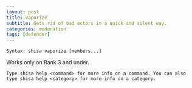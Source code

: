 ```yaml
---
layout: post
title: vaporize
subtitle: Gets rid of bad actors in a quick and silent way.
categories: moderation
tags: [defender]
---
```


`Syntax: shisa vaporize [members...]`

Works only on Rank 3 and under.

```
Type shisa help <command> for more info on a command. You can also type shisa help <category> for more info on a category.
```